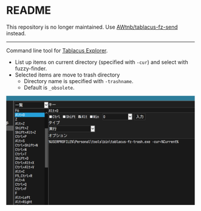 # README

This repository is no longer maintained. Use [AWtnb/tablacus-fz-send](https://github.com/AWtnb/tablacus-fz-send) instead.

---

Command line tool for [Tablacus Explorer](https://tablacus.github.io/explorer.html).

- List up items on current directory (specified with `-cur`) and select with fuzzy-finder.
- Selected items are move to trash directory
    - Directory name is specified with `-trashname`.
    - Default is `_obsolete`.

![img](image.png)